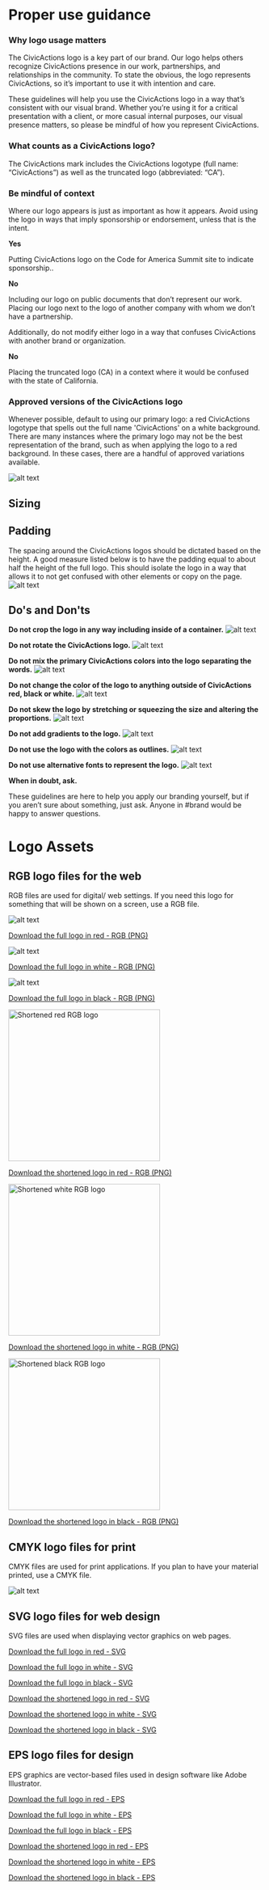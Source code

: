 
# Proper use guidance
### Why logo usage matters 
The CivicActions logo is a key part of our brand. Our logo helps others recognize CivicActions presence in our work, partnerships, and relationships in the community. To state the obvious, the logo represents CivicActions, so it’s important to use it with intention and care. 

These guidelines will help you use the CivicActions logo in a way that’s consistent with our visual brand. Whether you’re using it for a critical presentation with a client, or more casual internal purposes, our visual presence matters, so please be mindful of how you represent CivicActions.

### What counts as a CivicActions logo? 
The CivicActions mark includes the CivicActions logotype (full name: “CivicActions”) as well as the truncated logo (abbreviated: “CA”). 

### Be mindful of context
Where our logo appears is just as important as how it appears. Avoid using the logo in ways that imply sponsorship or endorsement, unless that is the intent. 

**Yes**

Putting CivicActions logo on the Code for America Summit site to indicate sponsorship..

**No**

Including our logo on public documents that don’t represent our work. Placing our logo next to the logo of another company with whom we don’t have a partnership.

Additionally, do not modify either logo in a way that confuses CivicActions with another brand or organization. 

**No**

Placing the truncated logo (CA) in a context where it would be confused with the state of California.

### Approved versions of the CivicActions logo
Whenever possible, default to using our primary logo: a red CivicActions logotype that spells out the full name 'CivicActions' on a white background. There are many instances where the primary logo may not be the best representation of the brand, such as when applying the logo to a red background. In these cases, there are a handful of approved variations available.

![alt text](https://raw.githubusercontent.com/CivicActions/style-guide/master/docs/img/CA-full-RGB_original.png "Logo Title Text 1")

## Sizing

## Padding

The spacing around the CivicActions logos should be dictated based on the height. A good measure listed below is to have the padding equal to about half the height of the full logo. This should isolate the logo in a way that allows it to not get confused with other elements or copy on the page.
![alt text](https://raw.githubusercontent.com/CivicActions/style-guide/master/docs/img/CA-logo-padding.png "Logo Title Text 1")

## Do's and Don'ts

**Do not crop the logo in any way including inside of a container.**
![alt text](https://raw.githubusercontent.com/CivicActions/style-guide/master/docs/img/CA-logo-cropping.png "Cropped logo")

**Do not rotate the CivicActions logo.**
![alt text](https://raw.githubusercontent.com/CivicActions/style-guide/master/docs/img/CA-logo-rotate.png "Cropped logo")

**Do not mix the primary CivicActions colors into the logo separating the words.**
![alt text](https://raw.githubusercontent.com/CivicActions/style-guide/master/docs/img/CA-logo-colorsep.png "Cropped logo")

**Do not change the color of the logo to anything outside of CivicActions red, black or white.**
![alt text](https://raw.githubusercontent.com/CivicActions/style-guide/master/docs/img/CA-logo-color.png "Cropped logo")

**Do not skew the logo by stretching or squeezing the size and altering the proportions.**
![alt text](https://raw.githubusercontent.com/CivicActions/style-guide/master/docs/img/CA-logo-skew.png "Cropped logo")

**Do not add gradients to the logo.**
![alt text](https://raw.githubusercontent.com/CivicActions/style-guide/master/docs/img/CA-logo-gradient.png "Cropped logo")

**Do not use the logo with the colors as outlines.**
![alt text](https://raw.githubusercontent.com/CivicActions/style-guide/master/docs/img/CA-logo-outline.png "Cropped logo")

**Do not use alternative fonts to represent the logo.**
![alt text](https://raw.githubusercontent.com/CivicActions/style-guide/master/docs/img/CA-logo-text.png "Cropped logo")

**When in doubt, ask.**

These guidelines are here to help you apply our branding yourself, but if you aren’t sure about something, just ask. Anyone in #brand would be happy to answer questions.

# Logo Assets 
## RGB logo files for the web
RGB files are used for digital/ web settings. If you need this logo for something that will be shown on a screen, use a RGB file.

![alt text](https://raw.githubusercontent.com/CivicActions/style-guide/master/docs/img/CA-full-RGB_original.png "Logo Title Text 1")

[Download the full logo in red - RGB (PNG)](https://drive.google.com/open?id=1pvgK2Wd8ys-nSm7Azm9y3mYkPj0GJGzn)

![alt text](https://raw.githubusercontent.com/CivicActions/style-guide/master/docs/img/CA-full-RGB_white.png "Logo Title Text 1")

[Download the full logo in white - RGB (PNG)](https://drive.google.com/open?id=1TQx2CK38KFIcyNPHDFv06ipat6TUrpkL)

![alt text](https://raw.githubusercontent.com/CivicActions/style-guide/master/docs/img/CA-full-RGB_black.png "Logo Title Text 1")

[Download the full logo in black - RGB (PNG)](https://drive.google.com/open?id=1eB41j9B1wu-iu-6KYBH2_EE7L7fpsWcw)

<p align="left">
  <img src="https://raw.githubusercontent.com/CivicActions/style-guide/master/docs/img/CA-truncated-RGB_original.png" width="300" title="Shortened red RGB logo">
</p>

[Download the shortened logo in red - RGB (PNG)](https://drive.google.com/open?id=1WSLHe6wfM3D9HMT2GYeX51Lvv0c0nPGm)

<p align="left">
  <img src="https://raw.githubusercontent.com/CivicActions/style-guide/master/docs/img/CA-truncated-RGB_white.png" width="300" title="Shortened white RGB logo">
</p>

[Download the shortened logo in white - RGB (PNG)](https://raw.githubusercontent.com/CivicActions/style-guide/master/docs/img/CA-truncated-RGB_original.png)

<p align="left">
  <img src="https://raw.githubusercontent.com/CivicActions/style-guide/master/docs/img/CA-truncated-RGB_black.png" width="300" title="Shortened black RGB logo">
</p>

[Download the shortened logo in black - RGB (PNG)](https://raw.githubusercontent.com/CivicActions/style-guide/master/docs/img/CA-truncated-RGB_original.png)

## CMYK logo files for print
CMYK files are used for print applications. If you plan to have your material printed, use a CMYK file.

![alt text](https://raw.githubusercontent.com/CivicActions/style-guide/master/docs/img/CA-full-CMYK_red.png "Logo Title Text 1")
## SVG logo files for web design
SVG files are used when displaying vector graphics on web pages. 

[Download the full logo in red - SVG](https://raw.githubusercontent.com/CivicActions/style-guide/master/docs/img/CA-truncated-RGB_original.svg)



[Download the full logo in white - SVG](https://raw.githubusercontent.com/CivicActions/style-guide/master/docs/img/CA-truncated-RGB_original.svg)



[Download the full logo in black - SVG](https://raw.githubusercontent.com/CivicActions/style-guide/master/docs/img/CA-truncated-RGB_original.svg)

[Download the shortened logo in red - SVG](https://raw.githubusercontent.com/CivicActions/style-guide/master/docs/img/CA-truncated-RGB_original.svg)



[Download the shortened logo in white - SVG](https://raw.githubusercontent.com/CivicActions/style-guide/master/docs/img/CA-truncated-RGB_original.svg)



[Download the shortened logo in black - SVG](https://raw.githubusercontent.com/CivicActions/style-guide/master/docs/img/CA-truncated-RGB_original.svg)
## EPS logo files for design

EPS graphics are vector-based files used in design software like Adobe Illustrator. 

[Download the full logo in red - EPS](https://raw.githubusercontent.com/CivicActions/style-guide/master/docs/img/civicactions-logo-red.eps)



[Download the full logo in white - EPS](https://raw.githubusercontent.com/CivicActions/style-guide/master/docs/img/civicactions-logo-white.eps)



[Download the full logo in black - EPS](https://raw.githubusercontent.com/CivicActions/style-guide/master/docs/img/civicactions-logo-black.eps)

[Download the shortened logo in red - EPS](https://raw.githubusercontent.com/CivicActions/style-guide/master/docs/img/CA-truncated_original.eps)



[Download the shortened logo in white - EPS](https://raw.githubusercontent.com/CivicActions/style-guide/master/docs/img/CA-truncated_white.eps)



[Download the shortened logo in black - EPS](https://raw.githubusercontent.com/CivicActions/style-guide/master/docs/img/CA-truncated_black.eps)
